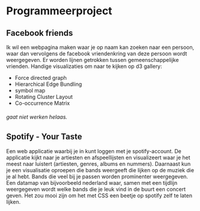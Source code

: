 # Programmeerproject
## Facebook friends
Ik wil een webpagina maken waar je op naam kan zoeken naar een persoon, waar dan vervolgens de facebook vriendenkring van deze persoon wordt weergegeven. Er worden lijnen getrokken tussen gemeenschappelijke vrienden.
Handige visualizaties om naar te kijken op d3 gallery:
* Force directed graph
* Hierarchical Edge Bundling
* symbol map
* Rotating Cluster Layout
* Co-occurrence Matrix

###### gaat niet werken helaas.

## Spotify - Your Taste
Een web applicatie waarbij je in kunt loggen met je spotify-account.
De applicatie kijkt naar je artiesten en afspeellijsten en visualizeert waar je het meest naar luistert (artiesten, genres, albums en nummers).
Daarnaast kun je een visualisatie oproepen die bands weergeeft die lijken op de muziek die je al hebt. Bands die veel bij je passen worden prominenter weergegeven.
Een datamap van bijvoorbeeld nederland waar, samen met een tijdlijn weergegeven wordt welke bands die je leuk vind in de buurt een concert geven.
Het zou mooi zijn om het met CSS een beetje op spotify zelf te laten lijken.
